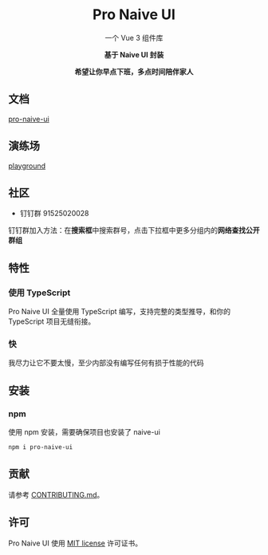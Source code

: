 <h1 align="center">Pro Naive UI</h1>
<p align="center">一个 Vue 3 组件库</p>
<p align="center"><b>基于 Naive UI 封装</b></p>
<p align="center"><b>希望让你早点下班，多点时间陪伴家人</b></p>

## 文档

[pro-naive-ui](https://naive-ui.pro-components.cn/zh-CN/os-theme)

## 演练场
[playground](https://play.pro-components.cn)

## 社区

- 钉钉群 91525020028

钉钉群加入方法：在**搜索框**中搜索群号，点击下拉框中更多分组内的**网络查找公开群组**

## 特性

### 使用 TypeScript

Pro Naive UI 全量使用 TypeScript 编写，支持完整的类型推导，和你的 TypeScript 项目无缝衔接。

### 快

我尽力让它不要太慢，至少内部没有编写任何有损于性能的代码

## 安装

### npm

使用 npm 安装，需要确保项目也安装了 naive-ui

```bash
npm i pro-naive-ui
```

## 贡献

请参考 [CONTRIBUTING.md](https://github.com/Zheng-Changfu/pro-naive-ui/blob/master/CONTRIBUTING.md)。

## 许可

Pro Naive UI 使用 [MIT license](https://opensource.org/licenses/MIT) 许可证书。
